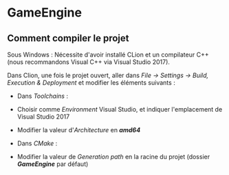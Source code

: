 # GameEngine

## Comment compiler le projet

Sous Windows : Nécessite d'avoir installé CLion et un compilateur C++ (nous recommandons Visual C++ via Visual Studio 2017).

Dans Clion, une fois le projet ouvert, aller dans _File -> Settings -> Build, Execution & Deployment_ et modifier les éléments suivants :

* Dans _Toolchains_ :
 * Choisir comme _Environment_ Visual Studio, et indiquer l'emplacement de Visual Studio 2017
 * Modifier la valeur d'_Architecture_ en **_amd64_**

* Dans _CMake_ :
 * Modifier la valeur de _Generation path_ en la racine du projet (dossier **_GameEngine_** par défaut)